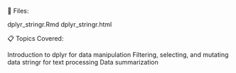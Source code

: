 📌 Files:

dplyr_stringr.Rmd
dplyr_stringr.html

📋 Topics Covered:

Introduction to dplyr for data manipulation
Filtering, selecting, and mutating data
stringr for text processing
Data summarization


